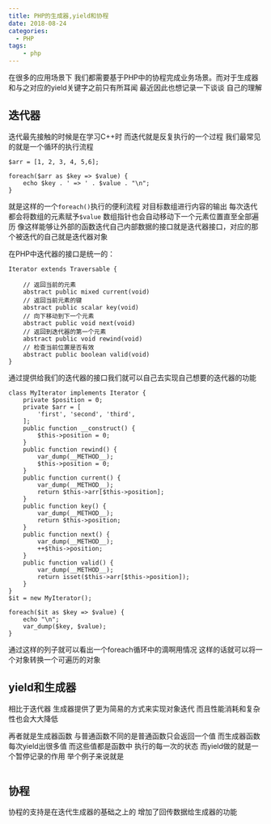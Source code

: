 ```yaml
---
title: PHP的生成器,yield和协程
date: 2018-08-24
categories:
  - PHP
tags:
    - php
---
```

在很多的应用场景下 我们都需要基于PHP中的协程完成业务场景。而对于生成器和与之对应的yield关键字之前只有所耳闻 最近因此也想记录一下谈谈
自己的理解

## 迭代器
迭代最先接触的时候是在学习C++时  而迭代就是反复执行的一个过程 我们最常见的就是一个循环的执行流程
```
$arr = [1, 2, 3, 4, 5,6];

foreach($arr as $key => $value) {
    echo $key . ' => ' . $value . "\n";
}
```
就是这样的一个`foreach()`执行的便利流程 对目标数组进行内容的输出 每次迭代都会将数组的元素赋予`$value` 数组指针也会自动移动下一个元素位置直至全部遍历
像这样能够让外部的函数迭代自己内部数据的接口就是迭代器接口，对应的那个被迭代的自己就是迭代器对象

在PHP中迭代器的接口是统一的：
```
Iterator extends Traversable {

    // 返回当前的元素
    abstract public mixed current(void)
    // 返回当前元素的键
    abstract public scalar key(void)
    // 向下移动到下一个元素
    abstract public void next(void)
    // 返回到迭代器的第一个元素
    abstract public void rewind(void)
    // 检查当前位置是否有效
    abstract public boolean valid(void)
}
```
通过提供给我们的迭代器的接口我们就可以自己去实现自己想要的迭代器的功能
```
class MyIterator implements Iterator {
    private $position = 0;
    private $arr = [
        'first', 'second', 'third',
    ];
    public function __construct() {
        $this->position = 0;
    }
    public function rewind() {
        var_dump(__METHOD__);
        $this->position = 0;
    }
    public function current() {
        var_dump(__METHOD__);
        return $this->arr[$this->position];
    } 
    public function key() {
        var_dump(__METHOD__);
        return $this->position;
    }
    public function next() {
        var_dump(__METHOD__);
        ++$this->position;
    } 
    public function valid() {
        var_dump(__METHOD__);
        return isset($this->arr[$this->position]);
    }   
}
$it = new MyIterator();

foreach($it as $key => $value) {
    echo "\n";
    var_dump($key, $value);
}
```
通过这样的列子就可以看出一个foreach循环中的滴啊用情况 这样的话就可以将一个对象转换一个可遍历的对象 

## yield和生成器
相比于迭代器 生成器提供了更为简易的方式来实现对象迭代 而且性能消耗和复杂性也会大大降低

再者就是生成器函数 与普通函数不同的是普通函数只会返回一个值 而生成器函数每次yield出很多值  而这些值都是函数中
执行的每一次的状态 而yield做的就是一个暂停记录的作用 举个例子来说就是
```

```
## 协程
协程的支持是在迭代生成器的基础之上的 增加了回传数据给生成器的功能